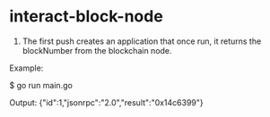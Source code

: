 # interact-block-node

1. The first push creates an application that once run, it returns the blockNumber from the blockchain node.

Example:

$ go run main.go 

Output:
{"id":1,"jsonrpc":"2.0","result":"0x14c6399"}

